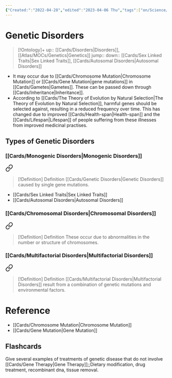 ```yaml
---
{"Created:":"2022-04-28","edited":"2023-04-06 Thu","tags":["on/Science/Biology/Genetics","School","Uni/BIM202","flashcards/BIM202"],"date created":"2022-04-28 Thu","dg-publish":true,"aliases":"genetic diseases","permalink":"/cards/genetic-disorders/","dgPassFrontmatter":true}
---
```


# Genetic Disorders

> [!Ontology]+
> up:: [[Cards/Disorders\|Disorders]], [[Atlas/MOCs/Genetics\|Genetics]]
> jump::
> down:: [[Cards/Sex Linked Traits\|Sex Linked Traits]], [[Cards/Autosomal Disorders\|Autosomal Disorders]]

-  It may occur due to [[Cards/Chromosome Mutation\|Chromosome Mutation]] or [[Cards/Gene Mutation\|gene mutations]] in [[Cards/Gametes\|Gametes]]. These can be passed down through [[Cards/Inheritance\|Inheritance]].
- According to [[Cards/The Theory of Evolution by Natural Selection\|The Theory of Evolution by Natural Selection]], harmful genes should be selected against, resulting in a reduced frequency over time. This has changed due to improved [[Cards/Health-span\|Health-span]] and the [[Cards/Lifespan\|Lifespan]] of people suffering from these illnesses from improved medicinal practises.

## Types of Genetic Disorders

### [[Cards/Monogenic Disorders\|Monogenic Disorders]]


<div class="transclusion internal-embed is-loaded"><a class="markdown-embed-link" href="/cards/monogenic-disorders/#d427f2" aria-label="Open link"><svg xmlns="http://www.w3.org/2000/svg" width="24" height="24" viewBox="0 0 24 24" fill="none" stroke="currentColor" stroke-width="2" stroke-linecap="round" stroke-linejoin="round" class="svg-icon lucide-link"><path d="M10 13a5 5 0 0 0 7.54.54l3-3a5 5 0 0 0-7.07-7.07l-1.72 1.71"></path><path d="M14 11a5 5 0 0 0-7.54-.54l-3 3a5 5 0 0 0 7.07 7.07l1.71-1.71"></path></svg></a><div class="markdown-embed">



> [!Definition] Definition
> [[Cards/Genetic Disorders\|Genetic Disorders]] caused by single gene mutations.

</div></div>


- [[Cards/Sex Linked Traits\|Sex Linked Traits]]
- [[Cards/Autosomal Disorders\|Autosomal Disorders]]

### [[Cards/Chromosomal Disorders\|Chromosomal Disorders]]


<div class="transclusion internal-embed is-loaded"><a class="markdown-embed-link" href="/cards/chromosomal-disorders/#29f24c" aria-label="Open link"><svg xmlns="http://www.w3.org/2000/svg" width="24" height="24" viewBox="0 0 24 24" fill="none" stroke="currentColor" stroke-width="2" stroke-linecap="round" stroke-linejoin="round" class="svg-icon lucide-link"><path d="M10 13a5 5 0 0 0 7.54.54l3-3a5 5 0 0 0-7.07-7.07l-1.72 1.71"></path><path d="M14 11a5 5 0 0 0-7.54-.54l-3 3a5 5 0 0 0 7.07 7.07l1.71-1.71"></path></svg></a><div class="markdown-embed">



> [!Definition] Definition
> These occur due to abnormalities in the number or structure of chromosomes.

</div></div>


### [[Cards/Multifactorial Disorders\|Multifactorial Disorders]]


<div class="transclusion internal-embed is-loaded"><a class="markdown-embed-link" href="/cards/multifactorial-disorders/#e2e68f" aria-label="Open link"><svg xmlns="http://www.w3.org/2000/svg" width="24" height="24" viewBox="0 0 24 24" fill="none" stroke="currentColor" stroke-width="2" stroke-linecap="round" stroke-linejoin="round" class="svg-icon lucide-link"><path d="M10 13a5 5 0 0 0 7.54.54l3-3a5 5 0 0 0-7.07-7.07l-1.72 1.71"></path><path d="M14 11a5 5 0 0 0-7.54-.54l-3 3a5 5 0 0 0 7.07 7.07l1.71-1.71"></path></svg></a><div class="markdown-embed">



> [!Definition] Definition
>  [[Cards/Multifactorial Disorders\|Multifactorial Disorders]] result from a combination of genetic mutations and environmental factors.

</div></div>


# Reference

- [[Cards/Chromosome Mutation\|Chromosome Mutation]]
- [[Cards/Gene Mutation\|Gene Mutation]]

## Flashcards

Give several examples of treatments of genetic disease that do not involve [[Cards/Gene Therapy\|Gene Therapy]];;Dietary modification, drug treatment, recombinant dna, tissue removal.
<!--SR:!2024-10-24,8,250-->